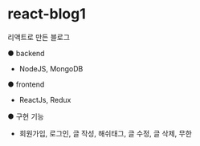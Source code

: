 # react-blog1
리액트로 만든 블로그


● backend
- NodeJS, MongoDB

● frontend
- ReactJs, Redux

● 구현 기능
- 회원가입, 로그인, 글 작성, 해쉬태그, 글 수정, 글 삭제, 무한 
